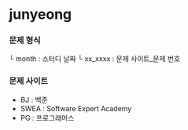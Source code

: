 # junyeong

### 문제 형식
└ month : 스터디 날짜
  └ xx_xxxx : 문제 사이트_문제 번호
  
### 문제 사이트
- BJ : 백준
- SWEA : Software Expert Academy
- PG : 프로그래머스

